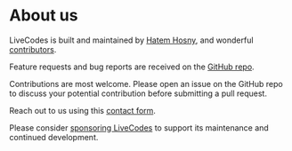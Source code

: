 # About us

LiveCodes is built and maintained by [Hatem Hosny](https://github.com/hatemhosny), and wonderful [contributors](https://github.com/live-codes/livecodes/graphs/contributors).

Feature requests and bug reports are received on the [GitHub repo](https://github.com/live-codes/livecodes/issues).

Contributions are most welcome. Please open an issue on the GitHub repo to discuss your potential contribution before submitting a pull request.

Reach out to us using this [contact form](./contact.html.md).

Please consider [sponsoring LiveCodes](./sponsor.html.md) to support its maintenance and continued development.